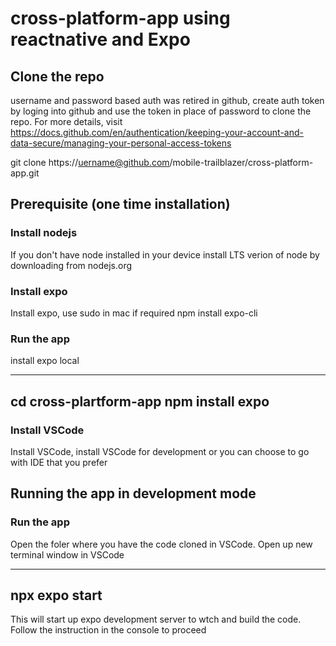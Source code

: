 cross-platform-app using reactnative and Expo
=============================================

Clone the repo 
----------------------------
username and password based auth was retired in github, create auth token by loging into github and use the token in place of password to clone the repo. For more details, visit https://docs.github.com/en/authentication/keeping-your-account-and-data-secure/managing-your-personal-access-tokens

git clone https://uername@github.com/mobile-trailblazer/cross-platform-app.git


Prerequisite (one time installation)
------------------------------------

### Install nodejs
If you don't have node installed in your device install LTS verion of node by downloading from nodejs.org 

### Install expo
Install expo, use sudo in mac if required
npm install expo-cli 

### Run the app
install expo local

---
cd cross-plartform-app
npm install expo
---

### Install VSCode
Install VSCode, install VSCode for development or you can choose to go with IDE that you prefer


Running the app in development mode
------------------------------------

### Run the app
Open the foler where you have the code cloned in VSCode. Open up new terminal window in VSCode 

---
npx expo start
---

This will start up expo development server to wtch and build the code. Follow the instruction in the console to proceed



